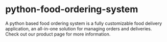 # python-food-ordering-system
A python based food ordering system is a fully customizable food delivery application, an all-in-one solution for managing orders and deliveries. Check out our product page for more information.
